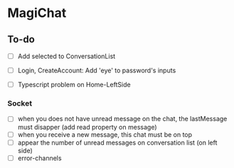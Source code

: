 # MagiChat


## To-do
- [ ] Add selected to ConversationList
- [ ] Login, CreateAccount: Add 'eye' to password's inputs
- [ ] Typescript problem on Home-LeftSide


### Socket
- [ ] when you does not have unread message on the chat, the lastMessage must disapper (add read property on message)
- [ ] when you receive a new message, this chat must be on top
- [ ] appear the number of unread messages on conversation list (on left side)
- [ ] error-channels

